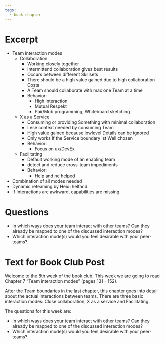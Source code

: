 ```yaml
---
tags:
  - book-chapter
---
```

# Excerpt

- Team interaction modes
    - Collaboration
        - Working closely together
        - Intermittend collaboration gives best results
        - Occurs between different Skillsets
        - There should be a high value gained due to high collaboration Costa
        - A Team should collaborate with max one Team at a time
        - Behavior:
            - High interaction
            - Mutual Respekt
            - Pair/Mob programming, Whiteboard sketching
    - X as a Service
        - Consuming or providing Something with minimal collaboration
        - Lese context needed by consuming Team
        - High value gained because lowlevel Details can be ignored
        - Only works If the Service boundary ist Well chosen
        - Behavior:
            - Focus on ux/DevEx
    - Facilitating
        - Default working mode of an enabling team
        - detect and reduce cross-team impediments
        - Behavior:
            - Help and ne helped
- Combination of all modes needed
- Dynamic reteaming by Heidi helfand
- If Interactions are awkward, capabilities are missing

# Questions

- In which ways does your team interact with other teams? Can they already be mapped to one of the discussed interaction modes?
- Which interaction mode(s) would you feel desirable with your peer-teams?

# Text for Book Club Post

Welcome to the 8th week of the book club. This week we are going to read Chapter 7 “Team interaction modes” (pages 131 - 152).

After the Team boundaries in the last chapter, this chapter goes into detail about the actual interactions between teams. There are three basic interaction modes: Close collaboration, X as a service and Facilitating.

The questions for this week are:

- In which ways does your team interact with other teams? Can they already be mapped to one of the discussed interaction modes?
- Which interaction mode(s) would you feel desirable with your peer-teams?

